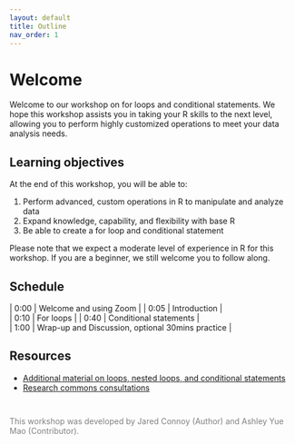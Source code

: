 ```yaml
---
layout: default
title: Outline
nav_order: 1
---
```


# **Welcome**

Welcome to our workshop on for loops and conditional statements. We hope this workshop assists you in taking your R skills to the next level, allowing you to perform highly customized operations to meet your data analysis needs. 


## Learning objectives

At the end of this workshop, you will be able to:
1. Perform advanced, custom operations in R to manipulate and analyze data 
2. Expand knowledge, capability, and flexibility with base R 
3. Be able to create a for loop and conditional statement

Please note that we expect a moderate level of experience in R for this workshop. If you are a beginner, we still welcome you to follow along. 

## Schedule

| 0:00 | Welcome and using Zoom |
| 0:05 | Introduction |  
| 0:10 | For loops |
| 0:40 | Conditional statements |   
| 1:00 | Wrap-up and Discussion, optional 30mins practice |


## Resources
* [Additional material on loops, nested loops, and conditional statements](https://www.dataquest.io/blog/for-loop-in-r/)
* [Research commons consultations](https://libcal.library.ubc.ca/appointments/research_commons)


<p style="color:grey; font-size:14px; padding-top: 2em"> This workshop was developed by Jared Connoy (Author) and Ashley Yue Mao (Contributor).